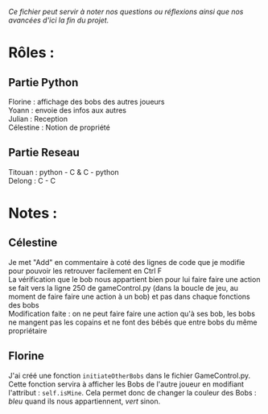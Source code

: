 *Ce fichier peut servir à noter nos questions ou réflexions ainsi que nos avancées d'ici la fin du projet.*  

# Rôles :

## Partie Python
Florine : affichage des bobs des autres joueurs  
Yoann : envoie des infos aux autres  
Julian : Reception  
Célestine : Notion de propriété  

## Partie Reseau
Titouan : python - C & C - python  
Delong : C - C  

# Notes :
## Célestine
Je met "Add" en commentaire à coté des lignes de code que je modifie pour pouvoir les retrouver facilement en Ctrl F  
La vérification que le bob nous appartient bien pour lui faire faire une action se fait vers la ligne 250 de gameControl.py (dans la boucle de jeu, au moment de faire faire une action à un bob) et pas dans chaque fonctions des bobs  
Modification faite : on ne peut faire faire une action qu'à ses bob, les bobs ne mangent pas les copains et ne font des bébés que entre bobs du même propriétaire  

## Florine 
J'ai créé une fonction `initiateOtherBobs` dans le fichier GameControl.py. Cette fonction servira à afficher les Bobs de l'autre joueur en modifiant l'attribut : `self.isMine`. Cela permet donc de changer la couleur des Bobs : *bleu* quand ils nous appartiennent, *vert* sinon. 
